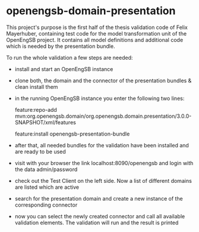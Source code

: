 openengsb-domain-presentation
======================

This project's purpose is the first half of the thesis validation code of Felix Mayerhuber, containing test code for the model transformation unit of the OpenEngSB project. It contains all model definitions and additional code which is needed by the presentation bundle.

To run the whole validation a few steps are needed:
- install and start an OpenEngSB instance
- clone both, the domain and the connector of the presentation bundles & clean install them
- in the running OpenEngSB instance you enter the following two lines:

	feature:repo-add mvn:org.openengsb.domain/org.openengsb.domain.presentation/3.0.0-SNAPSHOT/xml/features

	feature:install openengsb-presentation-bundle

- after that, all needed bundles for the validation have been installed and are ready to be used
- visit with your browser the link localhost:8090/openengsb and login with the data admin/password
- check out the Test Client on the left side. Now a list of different domains are listed which are active
- search for the presentation domain and create a new instance of the corresponding connector
- now you can select the newly created connector and call all available validation elements. The validation will run and the result is printed
